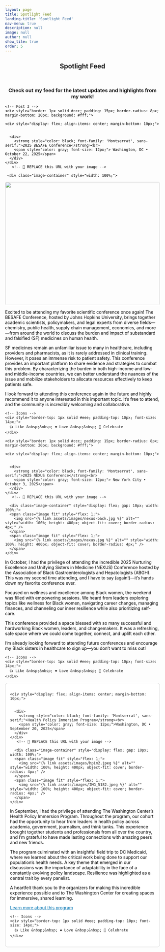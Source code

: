 ```yaml
---
layout: page
title: Spotlight Feed
landing-title: 'Spotlight Feed'
nav-menu: true
description: null
image: null
author: null
show_tile: true
order: 5
---
```



<section id="one">
  <div class="inner" style="text-align:center;">
    <header class="major">
      <h1>Spotlight Feed</h1>
    </header>
     <h3>Check out my feed for the latest updates and highlights from my work!</h3>
  </div>

</section>

<!-- Feed Container -->
<div style="max-width: 600px; margin: auto; font-family: Montserrat, sans-serif; color: black;">
 
	<!-- Post 3 -->
    <div style="border: 1px solid #ccc; padding: 15px; border-radius: 8px; margin-bottom: 20px; background: #fff;">
    
    <div style="display: flex; align-items: center; margin-bottom: 10px;">
      
   
      <div>
        <strong style="color: black; font-family: 'Montserrat', sans-serif;">2025 BESAFE Conference</strong><br>
        <span style="color: gray; font-size: 12px;"> Washington, DC • October 22, 2025</span>
      </div>
    </div>
       <!-- 🔻 REPLACE this URL with your image -->
	 
	 <div class="image-container" style="width: 100%;">
  <span class="image fit">
    <img src="{% link assets/images/besafe.png %}" alt="" style="width: 100%; height: 400px; object-fit: cover; border-radius: 4px;" />
  </span>
</div>

<p style="color: black;"> Excited to be attending my favorite scientific conference once again! The BESAFE Conference, hosted by Johns Hopkins University, brings together academic scientists, policymakers, and legal experts from diverse fields—chemistry, public health, supply chain management, economics, and more—from around the world to discuss the burden and impact of substandard and falsified (SF) medicines on human health.</p>

<p style="color: black;"> SF medicines remain an unfamiliar issue to many in healthcare, including providers and pharmacists, as it is rarely addressed in clinical training. However, it poses an immense risk to patient safety. This conference provides an important platform to share evidence and strategies to combat this problem. By characterizing the burden in both high-income and low- and middle-income countries, we can better understand the nuances of the issue and mobilize stakeholders to allocate resources effectively to keep patients safe.</p>

<p style="color: black;"> I look forward to attending this conference again in the future and highly recommend it to anyone interested in this important topic. It’s free to attend, and the community is incredibly welcoming and collaborative.</p>


    <!-- Icons -->
    <div style="border-top: 1px solid #eee; padding-top: 10px; font-size: 14px;">
      👍 Like &nbsp;&nbsp; ❤️ Love &nbsp;&nbsp; 🎉 Celebrate
    </div>
  </div>


  <!-- Post 2 -->
    <div style="border: 1px solid #ccc; padding: 15px; border-radius: 8px; margin-bottom: 20px; background: #fff;">
    
    <div style="display: flex; align-items: center; margin-bottom: 10px;">
      
   
      <div>
        <strong style="color: black; font-family: 'Montserrat', sans-serif;">2025 NEXUS Conference</strong><br>
        <span style="color: gray; font-size: 12px;"> New York City • October 3, 2025</span>
      </div>
    </div>
       <!-- 🔻 REPLACE this URL with your image -->
	 
	  <div class="image-container" style="display: flex; gap: 10px; width: 100%;">
      <span class="image fit" style="flex: 1;">
        <img src="{% link assets/images/nexus-back.jpg %}" alt="" style="width: 100%; height: 400px; object-fit: cover; border-radius: 4px;" />
      </span>
      <span class="image fit" style="flex: 1;">
        <img src="{% link assets/images/nexus.jpg %}" alt="" style="width: 100%; height: 400px; object-fit: cover; border-radius: 4px;" />
      </span>
    </div>

<p style="color: black;"> In October, I had the privilege of attending the incredible 2025 Nurturing Excellence and Unifying Sisters in Medicine (NEXUS) Conference hosted by the Association of Black Gastroenterologists and Hepatologists (ABGH). This was my second time attending, and I have to say (again!)—it’s hands down my favorite conference ever.</p>

<p style="color: black;"> Focused on wellness and excellence among Black women, the weekend was filled with empowering sessions. We heard from leaders exploring topics like wellness for Black women, navigating career changes, managing finances, and channeling our inner resilience while also prioritizing self-care.</p>

<p style="color: black;"> This conference provided a space blessed with so many successful and hardworking Black women, leaders, and changemakers. It was a refreshing, safe space where we could come together, connect, and uplift each other.</p>

<p style="color: black;"> I’m already looking forward to attending future conferences and encourage my Black sisters in healthcare to sign up—you don’t want to miss out! </p>


    <!-- Icons -->
    <div style="border-top: 1px solid #eee; padding-top: 10px; font-size: 14px;">
      👍 Like &nbsp;&nbsp; ❤️ Love &nbsp;&nbsp; 🎉 Celebrate
    </div>
  </div>


  <!-- Post 1 -->
  <div style="border: 1px solid #ccc; padding: 15px; border-radius: 8px; margin-bottom: 20px; background: #fff;">
    
    <div style="display: flex; align-items: center; margin-bottom: 10px;">
      
   
      <div>
        <strong style="color: black; font-family: 'Montserrat', sans-serif;">Health Policy Immersion Program</strong><br>
        <span style="color: gray; font-size: 12px;">Washington, DC • September 20, 2025</span>
      </div>
    </div>
       <!-- 🔻 REPLACE this URL with your image -->
	 
	  <div class="image-container" style="display: flex; gap: 10px; width: 100%;">
      <span class="image fit" style="flex: 1;">
        <img src="{% link assets/images/hpim2.jpeg %}" alt="" style="width: 100%; height: 400px; object-fit: cover; border-radius: 4px;" />
      </span>
      <span class="image fit" style="flex: 1;">
        <img src="{% link assets/images/IMG_5182.jpeg %}" alt="" style="width: 100%; height: 400px; object-fit: cover; border-radius: 4px;" />
      </span>
    </div>

<p style="color: black;"> In September, I had the privilege of attending The Washington Center’s Health Policy Immersion Program. Throughout the program, our cohort had the opportunity to hear from leaders in health policy across academia, government, journalism, and think tanks. This experience brought together students and professionals from all over the country, and I’m grateful to have made lasting connections with amazing peers and new friends.</p>
<p style="color: black;"> The program culminated with an insightful field trip to DC Medicaid, where we learned about the critical work being done to support our population’s health needs. A key theme that emerged in our discussions was the importance of adaptability in the face of a constantly evolving policy landscape. Resilience was highlighted as a central trait by every panelist.</p>
<p style="color: black;"> A heartfelt thank you to the organizers for making this incredible experience possible and to The Washington Center for creating spaces for immersive, shared learning.</p>
<a href="https://twc.edu/programs/health-policy-immersion-program" style="color: #0073b1;">Learn more about this program</a> 



    <!-- Icons -->
    <div style="border-top: 1px solid #eee; padding-top: 10px; font-size: 14px;">
      👍 Like &nbsp;&nbsp; ❤️ Love &nbsp;&nbsp; 🎉 Celebrate
    </div>
  </div>

